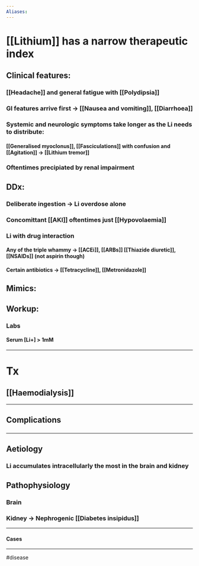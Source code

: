 ```yaml
---
Aliases:
---
```

# [[Lithium]] has a narrow therapeutic index 
## Clinical features:
### [[Headache]] and general fatigue with [[Polydipsia]]
### GI features arrive first -> [[Nausea and vomiting]], [[Diarrhoea]]
### Systemic and neurologic symptoms take longer as the Li needs to distribute:
#### [[Generalised myoclonus]], [[Fasciculations]] with confusion and [[Agitation]] -> [[Lithium tremor]]
### Oftentimes precipiated by renal impairment 
## DDx:
### Deliberate ingestion -> Li overdose alone
### Concomittant [[AKI]] oftentimes just [[Hypovolaemia]]
### Li with drug interaction
#### Any of the triple whammy -> [[ACEi]], [[ARBs]] [[Thiazide diuretic]], [[NSAIDs]] (not aspirin though)
#### Certain antibiotics -> [[Tetracycline]], [[Metronidazole]]
## Mimics:
###
## Workup:
### Labs
#### Serum [Li+] > 1mM


---
# Tx
## [[Haemodialysis]]

---
## Complications
###

---
## Aetiology
### Li accumulates intracellularly the most in the brain and kidney 

## Pathophysiology
### Brain
### Kidney -> Nephrogenic [[Diabetes insipidus]]

---
#### Cases


---
#disease 